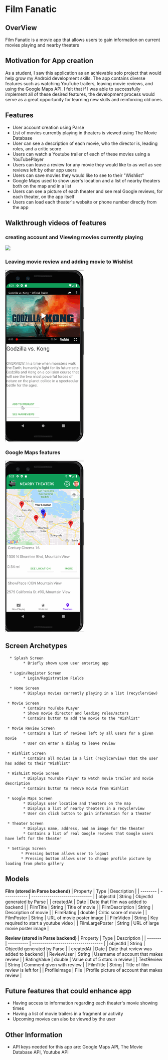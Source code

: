 # Film Fanatic

## OverView
Film Fanatic is a movie app that allows users to gain information on current movies playing and nearby theaters

## Motivation for App creation
As a student, I saw this application as an achievable solo project that would help grow my Android development skills. The app
contains diverse features such as watching YouTube trailers, leaving movie reviews, and using the Google Maps API. I felt that
if I was able to successfully implement all of these desired features, the development process would serve as a great 
opportunity for learning new skills and reinforcing old ones. 



## Features
- User account creation using Parse
- List of movies currently playing in theaters is viewed using The Movie Database
- User can see a description of each movie, who the director is, leading roles, and a critic score
- Users can watch a Youtube trailer of each of these movies using a YouTubePlayer
- Users can leave a review for any movie they would like to as well as see reviews left by other app users
- Users can save movies they would like to see to their "Wishlist"
- Google Maps used to show user's location and a list of nearby theaters both on the map and in a list
- Users can see a picture of each theater and see real Google reviews, for each theater, on the app itself
- Users can load each theater's website or phone number directly from the app


## Walkthrough videos of features

### creating account and Viewing movies currently playing
<img src="https://github.com/Gregbgarman/Film_Fanatic/blob/master/walkthrough1.gif" width=250 blah blah blah>


### Leaving movie review and adding movie to Wishlist
<img src="https://github.com/Gregbgarman/Film_Fanatic/blob/master/filmfan2.gif" width=250><br>


### Google Maps features
<img src="https://github.com/Gregbgarman/Film_Fanatic/blob/master/filmfan3.gif" width=250><br>



## Screen Archetypes
      * Splash Screen
            * Briefly shown upon user entering app
            
      * Login/Register Screen
            * Login/Registration Fields
      
      * Home Screen
            * Displays movies currently playing in a list (recyclerview)
     
     * Movie Screen
            * Contains YouTube PLayer
            * Shows movie director and leading roles/actors
            * Contains button to add the movie to the "Wishlist"           
      
     * Movie Review Screen
            * Contains a list of reviews left by all users for a given movie
            * User can enter a dialog to leave review
            
     * Wishlist Screen
            * Contains all movies in a list (recylcerview) that the user has added to their "Wishlist"
                 
     * WishList Movie Screen
            * Displays YouTube Player to watch movie trailer and movie description
            * Contains button to remove movie from Wishlist
     
     * Google Maps Screen
            * Displays user location and theaters on the map
            * Displays a list of nearby theaters in a recyclerview
            * User can click button to gain information for a theater
            
     * Theater Screen
            * Displays name, address, and an image for the theater
            * Contains a list of real Google reviews that Google users have left for the theater
     
     * Settings Screen
           * Pressing button allows user to logout
           * Pressing button allows user to change profile picture by loading from photo gallery
            
## Models
**Film (stored in Parse backend)**
| Property | Type         | Description                    |
| -------- | ------------ | ------------------------------ |
| objectId | String       | ObjectId generated by Parse    |
| createdAt | Date        | Date that film was added to backend |
| FilmTitle  | String        | Title of movie           |
| FilmDescription | String        | Description of movie             |
| FilmRating | double       | Critic score of movie        |
| FilmPoster | String      | URL of movie poster image        |
| FilmVideo     | String         | Key required to start a youtube video |
| FilmLargePoster     | String          | URL of large movie poster image |


**Review (stored in Parse backend)**
| Property | Type       | Description                         |
| ------- | ---------- | ----------------------------------- |
| objectId | String    | ObjectId generated by Parse         |
| createdAt | Date     | Date that review was added to backend  |
| ReviewUser | String | Username of account that makes review |
| RatingValue        | double   | Value out of 5 stars in review |
| TextReview | String  | Comment given with review |
| FilmTitle     | String         | Title of film review is left for |
| ProfileImage     | File          | Profile picture of account that makes review |
            


## Future features that could enhance app
- Having access to information regarding each theater's movie showing times
- Having a list of movie trailers in a fragment or activity
- Upcoming movies can also be viewed by the user

## Other Information
- API keys needed for this app are:
      Google Maps API,
      The Movie Database API,
      Youtube API
